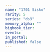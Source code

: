 ```yaml
---
name: "1701 Sisko"
rarity: 5
series: "ds9"
memory_alpha: ""
bigbook_tier:
events:
in_portal:
published: false
---
```

